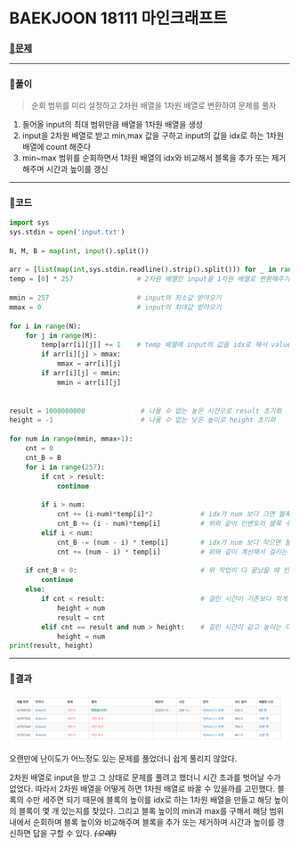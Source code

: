 # BAEKJOON 18111  마인크래프트

### [🏸문제](https://www.acmicpc.net/problem/18111) 

<hr>



### 💊풀이

> 순회 범위를 미리 설정하고 2차원 배열을 1차원 배열로 변환하여 문제를 풀자

1. 들어올 input의 최대 범위만큼 배열을 1차원 배열을 생성
1. input을 2차원 배열로 받고 min,max 값을 구하고 input의 값을 idx로 하는 1차원 배열에 count 해준다
1. min~max 범위를 순회하면서 1차원 배열의 idx와 비교해서 블록을 추가 또는 제거 해주며 시간과 높이를 갱신

<hr>

### 📌코드

```python
import sys
sys.stdin = open('input.txt')

N, M, B = map(int, input().split())

arr = [list(map(int,sys.stdin.readline().strip().split())) for _ in range(N)]
temp = [0] * 257                # 2차원 배열인 input을 1차원 배열로 변환해주기 위해 1차원 배열 초기화

mmin = 257                      # input의 최소값 받아오기
mmax = 0                        # input의 최대값 받아오기

for i in range(N):
    for j in range(M):
        temp[arr[i][j]] += 1    # temp 배열에 input의 값을 idx로 해서 value를 +1
        if arr[i][j] > mmax:
            mmax = arr[i][j]
        if arr[i][j] < mmin:
            mmin = arr[i][j]


result = 1000000000              # 나올 수 없는 높은 시간으로 result 초기화
height = -1                      # 나올 수 없는 낮은 높이로 height 초기화

for num in range(mmin, mmax+1):
    cnt = 0
    cnt_B = B
    for i in range(257):
        if cnt > result:
            continue

        if i > num:
            cnt += (i-num)*temp[i]*2            # idx가 num 보다 크면 블록을 빼주고 해당 idx의 value의 크기만큼 곱하고 다시 *2 해서 시간을 구해줌
            cnt_B += (i - num)*temp[i]          # 위와 같이 인벤토리 블록 수를 추가
        elif i < num:
            cnt_B -= (num - i) * temp[i]        # idx가 num 보다 작으면 블록을 빼주고 해당 idx의 value의 크기만큼 곱해서 인벤토리 블록 수를 빼줌
            cnt += (num - i) * temp[i]          # 위와 같이 계산해서 걸리는 시간을 더해줌

    if cnt_B < 0:                               # 위 작업이 다 끝났을 때 인벤토리 블록 수가 - 라면 더이상 진행하지 않고 다음으로 순회로 넘어감
        continue
    else:
        if cnt < result:                        # 걸린 시간이 기존보다 적게 걸렸다면 높이와 시간을 새로 갱신해줌
            height = num
            result = cnt
        elif cnt == result and num > height:    # 걸린 시간이 같고 높이는 더 높다면 높이만 새로 갱신해줌
            height = num
print(result, height)
```

<hr>





### 🛀결과

![image-20220502235320544](readme.assets/image-20220502235320544.png)

오랜만에 난이도가 어느정도 있는 문제를 풀었더니 쉽게 풀리지 않았다.

2차원 배열로 input을 받고 그 상태로 문제를 풀려고 했더니 시간 초과를 벗어날 수가 없었다. 따라서 2차원 배열을 어떻게 하면 1차원 배열로 바꿀 수 있을까를 고민했다. 블록의 수만 세주면 되기 때문에 블록의 높이를 idx로 하는 1차원 배열을 만들고 해당 높이의 블록이 몇 개 있는지를 찾았다. 그리고 블록 높이의 min과 max를 구해서 해당 범위 내에서 순회하며 블록 높이와 비교해주며 블록을 추가 또는 제거하며 시간과 높이를 갱신하면 답을 구할 수 있다. *~~(오예!)~~*
